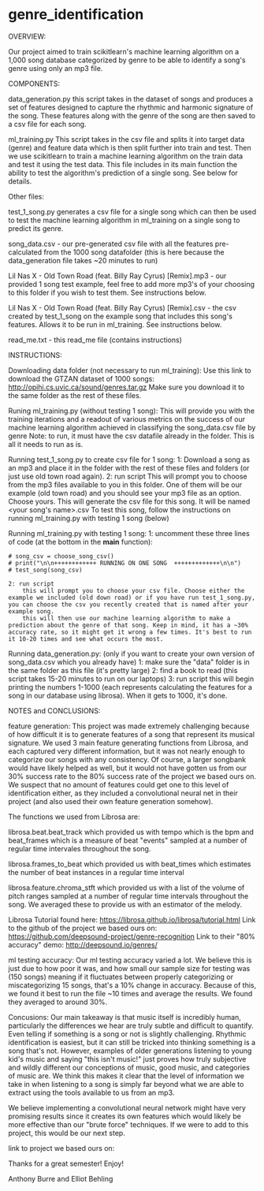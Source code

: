 # genre_identification

OVERVIEW:

Our project aimed to train scikitlearn's machine learning algorithm on a 1,000 song database categorized by genre to be able to identify a song's genre using only an mp3 file. 

COMPONENTS:

data_generation.py
this script takes in the dataset of songs and produces a set of features designed to capture the rhythmic and harmonic signature of the song. These features along with the genre of the song are then saved to a csv file for each song. 

ml_training.py
This script takes in the csv file and splits it into target data (genre) and feature data which is then split further into train and test. Then we use scikitlearn to train a machine learning algorithm on the train data and test it using the test data. This file includes in its main function the ability to test the algorithm's prediction of a single song. See below for details.

Other files: 

test_1_song.py generates a csv file for a single song which can then be used to test the machine learning algorithm in ml_training on a single song to predict its genre. 

song_data.csv - our pre-generated csv file with all the features pre-calculated from the 1000 song datafolder (this is here because the data_generation file takes ~20 minutes to run)

Lil Nas X - Old Town Road (feat. Billy Ray Cyrus) [Remix].mp3 - our provided 1 song test example, feel free to add more mp3's of your choosing to this folder if you wish to test them. See instructions below. 

Lil Nas X - Old Town Road (feat. Billy Ray Cyrus) [Remix].csv - the csv created by test_1_song on the example song that includes this song's features. Allows it to be run in ml_training. See instructions below. 

read_me.txt - this read_me file (contains instructions)

INSTRUCTIONS: 

Downloading data folder (not necessary to run ml_training): 
Use this link to download the GTZAN dataset of 1000 songs: http://opihi.cs.uvic.ca/sound/genres.tar.gz
Make sure you download it to the same folder as the rest of these files. 

Runing ml_training.py (without testing 1 song):
    This will provide you with the training iterations and a readout of various metrics on the success of our machine learning algorithm achieved in classifying the song_data.csv file by genre
    Note: to run, it must have the csv datafile already in the folder. This is all it needs to run as is. 

Running test_1_song.py to create csv file for 1 song: 
    1: Download a song as an mp3 and place it in the folder with the rest of these files and folders (or just use old town road again). 
    2: run script 
        This will prompt you to choose from the mp3 files available to you in this folder. One of them will be our example (old town road) and you should see your mp3 file as an option. Choose yours. This will generate the csv file for this song. It will be named <your song's name>.csv
        To test this song, follow the instructions on running ml_training.py with testing 1 song (below)

Running ml_training.py with testing 1 song: 
    1: uncomment these three lines of code (at the bottom in the __main__ function): 

    # song_csv = choose_song_csv()
    # print("\n\n++++++++++++ RUNNING ON ONE SONG  +++++++++++++\n\n")
    # test_song(song_csv)

    2: run script
        this will prompt you to choose your csv file. Choose either the example we included (old down road) or if you have run test_1_song.py, you can choose the csv you recently created that is named after your example song. 
        this will then use our machine learning algorithm to make a prediction about the genre of that song. Keep in mind, it has a ~30% accuracy rate, so it might get it wrong a few times. It's best to run it 10-20 times and see what occurs the most. 

Running data_generation.py: (only if you want to create your own version of song_data.csv which you already have)
    1: make sure the "data" folder is in the same folder as this file (it's pretty large)
    2: find a book to read (this script takes 15-20 minutes to run on our laptops)
    3: run script 
        this will begin printing the numbers 1-1000 (each represents calculating the features for a song in our database using librosa). When it gets to 1000, it's done. 

NOTES and CONCLUSIONS: 

feature generation: 
This project was made extremely challenging because of how difficult it is to generate features of a song that represent its musical signature. We used 3 main feature generating functions from Librosa, and each captured very different information, but it was not nearly enough to categorize our songs with any consistency. Of course, a larger songbank would have likely helped as well, but it would not have gotten us from our 30% success rate to the 80% success rate of the project we based ours on. We suspect that no amount of features could get one to this level of identification either, as they included a convolutional neural net in their project (and also used their own feature generation somehow). 

The functions we used from Librosa are: 

librosa.beat.beat_track which provided us with tempo which is the bpm and beat_frames which is a measure of beat "events" sampled at a number of regular time intervales throughout the song. 

librosa.frames_to_beat which provided us with beat_times which estimates the number of beat instances in a regular time interval

librosa.feature.chroma_stft which provided us with a list of the volume of pitch ranges sampled at a number of regular time intervals throughout the song. We averaged these to provide us with an estimator of the melody. 

Librosa Tutorial found here: https://librosa.github.io/librosa/tutorial.html
Link to the github of the project we based ours on: https://github.com/deepsound-project/genre-recognition
Link to their "80% accuracy" demo: http://deepsound.io/genres/

ml testing accuracy: 
Our ml testing accuracy varied a lot. We believe this is just due to how poor it was, and how small our sample size for testing was (150 songs) meaning if it fluctuates between properly categorizing or miscategorizing 15 songs, that's a 10% change in accuracy. Because of this, we found it best to run the file ~10 times and average the results. We found they averaged to around 30%. 

Concusions: 
Our main takeaway is that music itself is incredibly human, particularly the differences we hear are truly subtle and difficult to quantify. Even telling if something is a song or not is slightly challenging. Rhythmic identification is easiest, but it can still be tricked into thinking something is a song that's not. However, examples of older generations listening to young kid's music and saying "this isn't music!" just proves how truly subjective and wildly different our conceptions of music, good music, and categories of music are. We think this makes it clear that the level of information we take in when listening to a song is simply far beyond what we are able to extract using the tools available to us from an mp3. 

We believe implementing a convolutional neural network might have very promising results since it creates its own features which would likely be more effective than our "brute force" techniques. If we were to add to this project, this would be our next step. 

link to project we based ours on: 

Thanks for a great semester! Enjoy! 

Anthony Burre and Elliot Behling 
